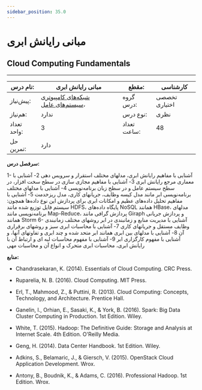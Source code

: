 ```yaml
---
sidebar_position: 35.0
---
```

# مبانی رایانش ابری
## Cloud Computing Fundamentals
_______________________________________________________________________________
| نام درس:    | مبانی رایانش ابری                                                                                          | مقطع:       | کارشناسی      |
| ----------- | ---------------------------------------------------------------------------------------------------------- | ----------- | ------------- |
| پیش‌نیاز:   | [شبکه‌های کامپیوتری](../elective/Computer-Networks.md) ،[سیستم‌های عامل](../elective/Operating-Systems.md) | گروه درس:   | تخصصی اختیاری |
| هم‌نیاز:    | ندارد                                                                                                      | نوع درس:    | نظری          |
| تعداد واحد: | 3                                                                                                          | تعداد ساعت: | 48            |
| حل تمرین:   |  دارد                                                                                                      |             |               |

**سرفصل درس:**

1- آشنایی با مفاهیم رایانش ابری، مدلهای مختلف استقرار و سرویس دهی 2- آشنایی با معماری مرجع رایانش ابری 3- آشنایی با مفاهیم مجازی سازی در سطح سخت افزار، در سطح سیستم عامل و در سطح زبان برنامه‌نویسی 4- آشنایی با مدلهای مختلف برنامه‌نویسی ابر مانند مدل کیسه وظایف، جریانهای کاری، مدل ریزخدمت 5- آشنایی با مفاهیم تحلیل داده‌های عظیم و امکانات ابری برای پردازش این نوع داده‌ها همچون: سیستم فایل توزیع شده مانند HDFS، پایگاه داده‌های NoSQL همانند HBase، مدلهای برنامه‌نویسی مانند Map-Reduce، پردازش گرافی مانند Giraph و پردازش جریانی همانند Storm 6- آشنایی با مدیریت منابع و زمانبندی در ابر روشهای مختلف زمانبندی وظایف مستقل و جریانهای کاری 7- آشنایی با محاسبات ابری سبز و روشهای برقراری آن 8- آشنایی با مدلهای بین ابری همانند ابر متحد شده و چند ابری و تفاوتهای آنها، و آشنایی با مفهوم کارگزاری ابر 9- آشنایی با مفهوم محاسبات لبه ای و ارتباط آن با رایانش ابری، محاسبات ابری متحرک و انواع آن و محاسبات مهی

**منابع:**


- Chandrasekaran, K. (2014). Essentials of Cloud Computing. CRC Press.

- Ruparelia, N. B. (2016). Cloud Computing. MIT Press.

- Erl, T., Mahmood, Z., & Puttini, R. (2013). Cloud Computing: Concepts, Technology, and Architecture. Prentice Hall.

- Ganelin, I., Orhian, E., Sasaki, K., & York, B. (2016). Spark: Big Data Cluster Computing in Production. 1st Edition. Wiley.

- White, T. (2015). Hadoop: The Definitive Guide: Storage and Analysis at Internet Scale. 4th Edition. O'Reilly Media.

- Geng, H. (2014). Data Center Handbook. 1st Edition. Wiley.

- Adkins, S., Belamaric, J., & Giersch, V. (2015). OpenStack Cloud Application Development. Wrox.

- Antony, B., Boudnik, K., & Adams, C. (2016). Professional Hadoop. 1st Edition. Wrox.
